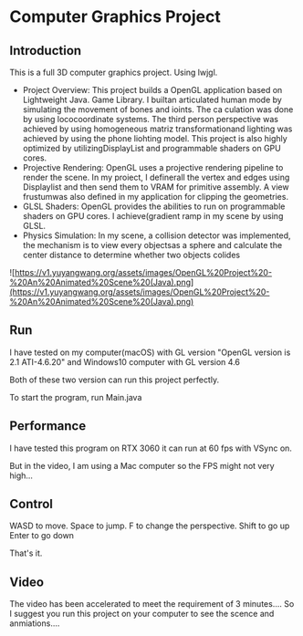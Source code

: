 # Computer Graphics Project

## Introduction

This is a full 3D computer graphics project. Using lwjgl.

* Project Overview: This project builds a OpenGL application based on Lightweight Java. Game Library. I builtan articulated human mode by simulating the movement of bones and ioints. The ca culation was done by using lococoordinate systems. The third person perspective was achieved by using homogeneous matriz transformationand lighting was achieved by using the phone liohting model. This project is also highly optimized by utilizingDisplayList and programmable shaders on GPU cores.
* Projective Rendering: OpenGL uses a projective rendering pipeline to render the scene. In my proiect, I definerall the vertex and edges using Displaylist and then send them to VRAM for primitive assembly. A view frustumwas also defined in my application for clipping the geometries.
* GLSL Shaders: OpenGL provides the abilities to run on programmable shaders on GPU cores. I achieve(gradient ramp in my scene by using GLSL.
* Physics Simulation: In my scene, a collision detector was implemented, the mechanism is to view every objectsas a sphere and calculate the center distance to determine whether two objects colides

![https://v1.yuyangwang.org/assets/images/OpenGL%20Project%20-%20An%20Animated%20Scene%20(Java).png](https://v1.yuyangwang.org/assets/images/OpenGL%20Project%20-%20An%20Animated%20Scene%20(Java).png)

## Run

I have tested on my computer(macOS) with GL version "OpenGL version is 2.1 ATI-4.6.20" and Windows10 computer with GL version 4.6

Both of these two version can run this project perfectly.

To start the program, run Main.java

## Performance

I have tested this program on RTX 3060 it can run at 60 fps with VSync on.

But in the video, I am using a Mac computer so the FPS might not very high...

## Control

WASD to move.
Space to jump.
F to change the perspective.
Shift to go up
Enter to go down

That's it.

## Video

The video has been accelerated to meet the requirement of 3 minutes.... So I suggest you run this project on your computer to see the scence and anmiations....
